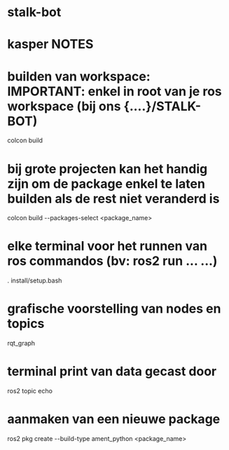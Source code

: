 # stalk-bot 


# kasper NOTES

# builden van workspace: IMPORTANT: enkel in root van je ros workspace (bij ons {....}/STALK-BOT)   
colcon build 
# bij grote projecten kan het handig zijn om de package enkel te laten builden als de rest niet veranderd is
colcon build --packages-select <package_name>

# elke terminal voor het runnen van ros commandos (bv: ros2 run ... ...) 
. install/setup.bash

# grafische voorstelling van nodes en topics
rqt_graph

# terminal print van data gecast door <TOPIC>
ros2 topic echo <TOPIC>

# aanmaken van een nieuwe package
ros2 pkg create --build-type ament_python <package_name>